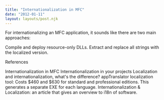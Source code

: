 ```yaml
---
title: "Internationalization in MFC"
date: "2012-01-11"
layout: layouts/post.njk
---
```


For internationalizing an MFC application, it sounds like there are two main approaches:

Compile and deploy resource-only DLLs. Extract and replace all strings with the localized version.

References

Internationalization in MFC Internationalization in your projects Localization and internationalization, what's the difference? appTranslator localization tool: Costs $460 and $630 for standard and professional editions. This generates a separate EXE for each language. Internationalization & Localization: an article that gives an overview to i18n of software.
